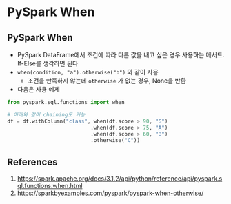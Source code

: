 # PySpark When

## PySpark When

- PySpark DataFrame에서 조건에 따라 다른 값을 내고 싶은 경우 사용하는 메서드. If-Else를 생각하면 된다
- `when(condition, "a").otherwise("b")` 와 같이 사용
  - 조건을 만족하지 않는데 `otherwise` 가 없는 경우, None을 반환
- 다음은 사용 예제

```python
from pyspark.sql.functions import when

# 아래와 같이 chaining도 가능
df = df.withColumn("class", when(df.score > 90, "S")
                           .when(df.score > 75, "A")
                           .when(df.score > 60, "B")
                           .otherwise("C"))
```

## References

1. https://spark.apache.org/docs/3.1.2/api/python/reference/api/pyspark.sql.functions.when.html
2. https://sparkbyexamples.com/pyspark/pyspark-when-otherwise/
